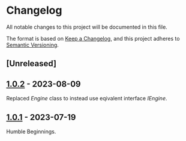 # Changelog
All notable changes to this project will be documented in this file.

The format is based on [Keep a Changelog](https://keepachangelog.com/en/1.0.0/),
and this project adheres to [Semantic Versioning](https://semver.org/spec/v2.0.0.html).

## [Unreleased]

## [1.0.2] - 2023-08-09

Replaced *Engine* class to instead use eqivalent interface *IEngine*.

## [1.0.1] - 2023-07-19

Humble Beginnings.

[1.0.1]: https://github.com/Zamberetta/AuctusClassLibrary/releases/tag/1.0.1
[1.0.2]: https://github.com/Zamberetta/AuctusClassLibrary/releases/tag/1.0.2